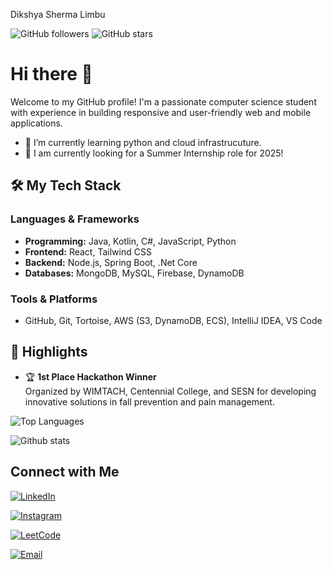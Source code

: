 Dikshya Sherma Limbu

![GitHub followers](https://img.shields.io/github/followers/dikshya-sherma-limb?style=social) ![GitHub stars](https://img.shields.io/github/stars/dikshya-sherma-limbu?style=social)

# Hi there 👋

Welcome to my GitHub profile! I'm a passionate computer science student  with experience in building responsive and user-friendly web and mobile applications.

- 🌱 I’m currently learning python and cloud infrastrucuture.
- 💼 I am currently looking for a Summer Internship role for 2025!  

## 🛠️ My Tech Stack
### Languages & Frameworks
- **Programming:** Java, Kotlin, C#, JavaScript, Python
- **Frontend:** React, Tailwind CSS
- **Backend:** Node.js, Spring Boot, .Net Core
- **Databases:** MongoDB, MySQL, Firebase, DynamoDB

### Tools & Platforms
- GitHub, Git, Tortoise, AWS (S3, DynamoDB, ECS), IntelliJ IDEA, VS Code

## 🌟 Highlights
- 🏆 **1st Place Hackathon Winner**  
   Organized by WIMTACH, Centennial College, and SESN for developing innovative solutions in fall prevention and pain management.

 
![Top Languages](https://github-readme-stats.vercel.app/api/top-langs/?username=dikshya-sherma-limbu&layout=compact&theme=radical)

![Github stats](https://github-readme-stats.vercel.app/api?username=dikshya-sherma-limbu)

## Connect with Me

[![LinkedIn](https://img.shields.io/badge/-LinkedIn-blue?style=flat&logo=Linkedin&logoColor=white)](https://www.linkedin.com/in/dikshya-limbu)

[![Instagram](https://img.shields.io/badge/-Instagram-purple?style=flat&logo=Instagram&logoColor=white)](https://www.instagram.com/dikshya__limbu)

[![LeetCode](https://img.shields.io/badge/-LeetCode-orange?style=flat&logo=LeetCode&logoColor=white)](https://leetcode.com/u/dikshya57/)

[![Email](https://img.shields.io/badge/-Email-red?style=flat&logo=Gmail&logoColor=white)](mailto:shermadikshya@example.com)




